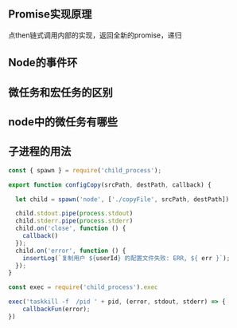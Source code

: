 ## Promise实现原理

点then链式调用内部的实现，返回全新的promise，递归

## Node的事件环

## 微任务和宏任务的区别

## node中的微任务有哪些

## 子进程的用法

```js
const { spawn } = require('child_process');

export function configCopy(srcPath, destPath, callback) {

  let child = spawn('node', ['./copyFile', srcPath, destPath])

  child.stdout.pipe(process.stdout)
  child.stderr.pipe(process.stderr)
  child.on('close', function () {
    callback()
  });
  child.on('error', function () {
    insertLog(`复制用户 ${userId} 的配置文件失败: ERR, ${ err }`);
  });
}
```

```js
const exec = require('child_process').exec

exec('taskkill -f  /pid ' + pid, (error, stdout, stderr) => {
    callbackFun(error);
})
```

